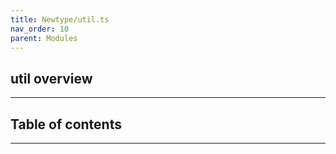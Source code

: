 ```yaml
---
title: Newtype/util.ts
nav_order: 10
parent: Modules
---
```


## util overview

---

<h2 class="text-delta">Table of contents</h2>

---
